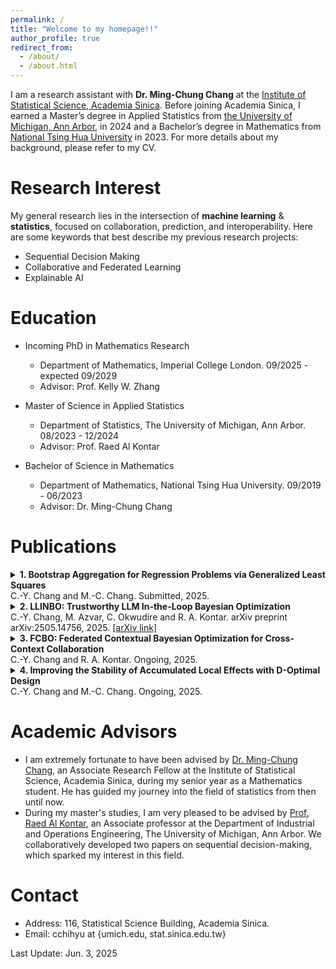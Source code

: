 ```yaml
---
permalink: /
title: "Welcome to my homepage!!"
author_profile: true
redirect_from: 
  - /about/
  - /about.html
---
```

I am a research assistant with **Dr. Ming-Chung Chang** at the [Institute of Statistical Science, Academia Sinica](https://www.stat.sinica.edu.tw/eng/). Before joining Academia Sinica, I earned a Master’s degree in Applied Statistics from [the University of Michigan, Ann Arbor](https://lsa.umich.edu/stats), in 2024 and a Bachelor’s degree in Mathematics from [National Tsing Hua University](https://www.math.nthu.edu.tw/index.php) in 2023. For more details about my background, please refer to my CV.

# Research Interest
My general research lies in the intersection of **machine learning** & **statistics**, focused on collaboration, prediction, and interoperability. Here are some keywords that best describe my previous research projects:
- Sequential Decision Making
- Collaborative and Federated Learning
- Explainable AI

# Education
- Incoming PhD in Mathematics Research
  - Department of Mathematics, Imperial College London. 09/2025 - expected 09/2029
  - Advisor: Prof. Kelly W. Zhang
  
- Master of Science in Applied Statistics
  - Department of Statistics, The University of Michigan, Ann Arbor. 08/2023 - 12/2024
  - Advisor: Prof. Raed Al Kontar

- Bachelor of Science in Mathematics
  - Department of Mathematics, National Tsing Hua University. 09/2019 - 06/2023
  - Advisor: Dr. Ming-Chung Chang
 
# Publications

<details>
<summary><strong>1. Bootstrap Aggregation for Regression Problems via Generalized Least Squares</strong><br>
C.-Y. Chang and M.-C. Chang. Submitted, 2025.</summary>

Bootstrap aggregation, commonly known as bagging, is a foundational technique in ensemble learning aimed at improving the predictive performance of models. The effectiveness of bagging largely depends on how correlations among the aggregated models are managed. For example, random forests—a popular ensemble method—mitigate this issue by randomly selecting features to reduce the correlation between individual tree models. In this study, we introduce a bootstrap aggregation method for regression tasks based on the concept of generalized least squares to enhance the predictive accuracy of bagging models. Theoretical analysis and empirical experiments demonstrate the efficacy of the proposed approach.
</details>

<details>
<summary><strong>2. LLINBO: Trustworthy LLM In-the-Loop Bayesian Optimization</strong><br>
C.-Y. Chang, M. Azvar, C. Okwudire and R. A. Kontar. arXiv preprint arXiv:2505.14756, 2025. <a href="https://arxiv.org/abs/2505.14756">[arXiv link]</a></summary>

Bayesian optimization (BO) is a sequential decision-making tool widely used for optimizing expensive black-box functions. Recently, Large Language Models (LLMs) have shown remarkable adaptability in low-data regimes, making them promising tools for black-box optimization by leveraging contextual knowledge to propose high-quality query points. However, relying solely on LLMs as optimization agents introduces risks due to their lack of explicit surrogate modeling and calibrated uncertainty, as well as their inherently opaque internal mechanisms. This structural opacity makes it difficult to characterize or control the exploration–exploitation trade-off, ultimately undermining theoretical tractability and reliability. To address this, we propose \texttt{LLINBO}: LLM-in-the-Loop BO, a hybrid framework for BO that combines LLMs with statistical surrogate experts (e.g., Gaussian Processes ($\mathcal{GP}$)). The core philosophy is to leverage contextual reasoning strengths of LLMs for early exploration, while relying on principled statistical models to guide efficient exploitation. Specifically, we introduce three mechanisms that enable this collaboration and establish their theoretical guarantees. We end the paper with a real-life proof-of-concept in the context of 3D printing. The code to reproduce the results can be found at \url{https://github.com/UMDataScienceLab/LLM-in-the-Loop-BO}.

</details>

<details>
<summary><strong>3. FCBO: Federated Contextual Bayesian Optimization for Cross-Context Collaboration</strong><br>
C.-Y. Chang and R. A. Kontar. Ongoing, 2025.</summary>

In traditional Bayesian Optimization (BO), the client selects subsequent experimental points based solely on previously observed design points and outcomes. However, in Contextual Bayesian Optimization (CBO), decisions must also account for an observed context, enabling more tailored decision-making that adapts to each unique setting. This approach has proven widely applicable in fields such as news recommendation and drug discovery, where optimization decisions are heavily context-dependent. In this paper, we introduce \texttt{FCBO}, a unified framework that enables multiple clients to perform CBO jointly without sharing the raw data. We provide theoretical guarantees and validate the framework’s effectiveness through simulation studies and real-world applications, demonstrating significant improvements over existing methods.
</details>

<details>
<summary><strong>4. Improving the Stability of Accumulated Local Effects with D-Optimal Design</strong><br>
C.-Y. Chang and M.-C. Chang. Ongoing, 2025.</summary>

</details>

# Academic Advisors
- I am extremely fortunate to have been advised by [Dr. Ming-Chung Chang](https://sites.google.com/view/mcchang/), an Associate Research Fellow at the Institute of Statistical Science, Academia Sinica, during my senior year as a Mathematics student. He has guided my journey into the field of statistics from then until now.
- During my master's studies, I am very pleased to be advised by [Prof. Raed Al Kontar](https://alkontar.engin.umich.edu/), an Associate professor at the Department of Industrial and Operations Engineering, The University of Michigan, Ann Arbor. We collaboratively developed two papers on sequential decision-making, which sparked my interest in this field.

# Contact
- Address: 116, Statistical Science Building, Academia Sinica.
- Email: cchihyu at {umich.edu, stat.sinica.edu.tw}

Last Update: Jun. 3, 2025
